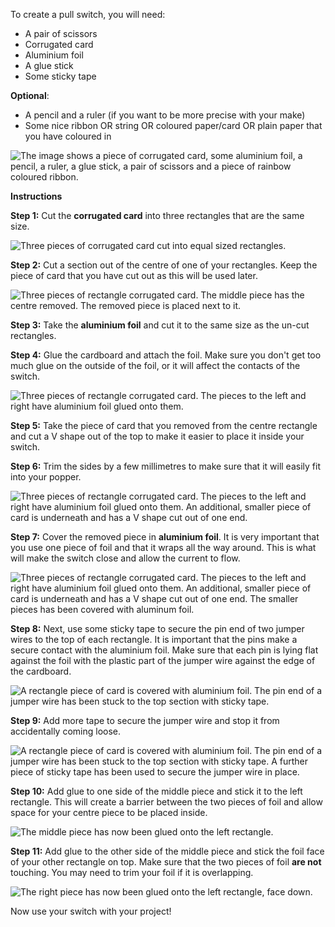 To create a pull switch, you will need:

- A pair of scissors
- Corrugated card
- Aluminium foil
- A glue stick
- Some sticky tape

**Optional**:

- A pencil and a ruler (if you want to be more precise with your make)
- Some nice ribbon OR string OR coloured paper/card OR plain paper that you have coloured in

![The image shows a piece of corrugated card, some aluminium foil, a pencil, a ruler, a glue stick, a pair of scissors and a piece of rainbow coloured ribbon.](images/switch-gather-materials.jpeg)

**Instructions**

**Step 1:** Cut the **corrugated card** into three rectangles that are the same size.

![Three pieces of corrugated card cut into equal sized rectangles.](images/three-rectangles.jpg)


**Step 2:** Cut a section out of the centre of one of your rectangles. Keep the piece of card that you have cut out as this will be used later.

![Three pieces of rectangle corrugated card. The middle piece has the centre removed. The removed piece is placed next to it.](images/centre-cut.jpg)

**Step 3:** Take the **aluminium foil** and cut it to the same size as the un-cut rectangles.

**Step 4:** Glue the cardboard and attach the foil. Make sure you don't get too much glue on the outside of the foil, or it will affect the contacts of the switch.

![Three pieces of rectangle corrugated card. The pieces to the left and right have aluminium foil glued onto them.](images/add-foil.jpg)


**Step 5:** Take the piece of card that you removed from the centre rectangle and cut a V shape out of the top to make it easier to place it inside your switch.

**Step 6:** Trim the sides by a few millimetres to make sure that it will easily fit into your popper.

![Three pieces of rectangle corrugated card. The pieces to the left and right have aluminium foil glued onto them. An additional, smaller piece of card is underneath and has a V shape cut out of one end.](images/trim-piece.jpg)

**Step 7:** Cover the removed piece in **aluminium foil**. It is very important that you use one piece of foil and that it wraps all the way around. This is what will make the switch close and allow the current to flow.

![Three pieces of rectangle corrugated card. The pieces to the left and right have aluminium foil glued onto them. An additional, smaller piece of card is underneath and has a V shape cut out of one end. The smaller pieces has been covered with aluminum foil.](images/foil-cover.gif)

**Step 8:** Next, use some sticky tape to secure the pin end of two jumper wires to the top of each rectangle. It is important that the pins make a secure contact with the aluminium foil. Make sure that each pin is lying flat against the foil with the plastic part of the jumper wire against the edge of the cardboard.

![A rectangle piece of card is covered with aluminium foil. The pin end of a jumper wire has been stuck to the top section with sticky tape.](images/pin-sticky-tape-1.jpg)

**Step 9:** Add more tape to secure the jumper wire and stop it from accidentally coming loose.

![A rectangle piece of card is covered with aluminium foil. The pin end of a jumper wire has been stuck to the top section with sticky tape. A further piece of sticky tape has been used to secure the jumper wire in place.](images/pin-sticky-tape-2.jpg)

**Step 10:** Add glue to one side of the middle piece and stick it to the left rectangle. This will create a barrier between the two pieces of foil and allow space for your centre piece to be placed inside.

![The middle piece has now been glued onto the left rectangle.](images/glue-left.jpg)

**Step 11:** Add glue to the other side of the middle piece and stick the foil face of your other rectangle on top. Make sure that the two pieces of foil **are not** touching. You may need to trim your foil if it is overlapping.

![The right piece has now been glued onto the left rectangle, face down.](images/glue-right.jpg)

Now use your switch with your project!